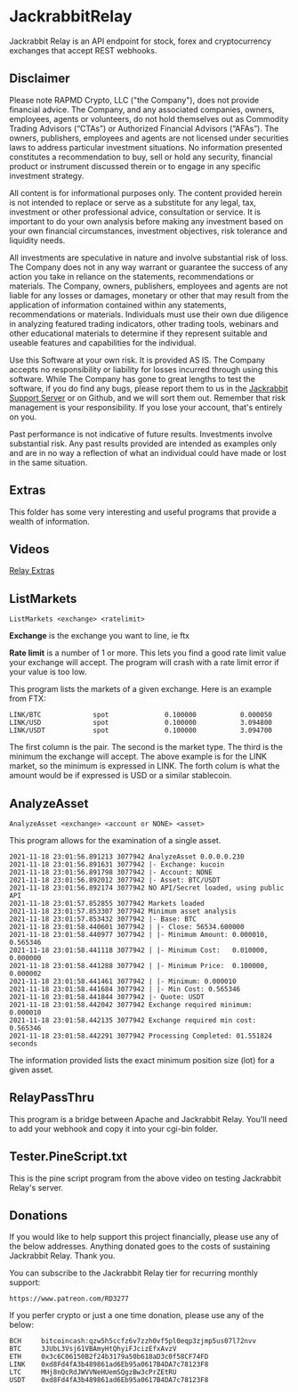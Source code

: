 # JackrabbitRelay

Jackrabbit Relay is an API endpoint for stock, forex and cryptocurrency
exchanges that accept REST webhooks.

## Disclaimer

Please note RAPMD Crypto, LLC ("the Company"), does not provide financial
advice. The Company, and any associated companies, owners, employees,
agents or volunteers, do not hold  themselves out as Commodity Trading
Advisors (“CTAs”) or Authorized Financial Advisors  (“AFAs”). The owners,
publishers, employees and agents are not licensed under securities laws 
to address particular investment situations. No information presented
constitutes a  recommendation to buy, sell or hold any security,
financial product or instrument discussed  therein or to engage in any
specific investment strategy.

All content is for informational purposes only. The content provided
herein is not intended to replace or serve as a substitute for any
legal, tax, investment or other professional advice,  consultation or
service. It is important to do your own analysis before making any
investment  based on your own financial circumstances, investment
objectives, risk tolerance and liquidity needs.

All investments are speculative in nature and involve substantial risk of
loss. The Company does not in any way warrant or guarantee the success of
any action you take in reliance on the  statements, recommendations or
materials. The Company, owners, publishers, employees and  agents are not
liable for any losses or damages, monetary or other that may result from
the  application of information contained within any statements,
recommendations or materials.  Individuals must use their own due
diligence in analyzing featured trading indicators, other trading  tools,
webinars and other educational materials to determine if they represent
suitable and  useable features and capabilities for the individual.

Use this Software at your own risk. It is provided AS IS. The Company
accepts no responsibility or liability for losses incurred through using
this software. While The Company has gone to great lengths to test the
software, if you do find any bugs, please report them to us in the
[Jackrabbit Support Server](https://discord.gg/g93TpbV) or on Github, and
we will sort them out. Remember that risk management is your
responsibility. If you lose your account, that's entirely on you.

Past performance is not indicative of future results. Investments involve
substantial risk. Any past  results provided are intended as examples
only and are in no way a reflection of what an individual  could have
made or lost in the same situation.

## Extras

This folder has some very interesting and useful programs that provide a
wealth of information.

## Videos

[Relay Extras](https://youtu.be/qXykEckzEgs)

## ListMarkets

    ListMarkets <exchange> <ratelimit>

**Exchange** is the exchange you want to line, ie ftx

**Rate limit** is a number of 1 or more. This lets you find a good rate limit value your exchange will accept. The program will crash with a rate limit error if your value is too low.

This program lists the markets of a given exchange. Here is an example from FTX:

    LINK/BTC             spot              0.100000           0.000050
    LINK/USD             spot              0.100000           3.094800
    LINK/USDT            spot              0.100000           3.094700

The first column is the pair. The second is the market type. The third is the minimum the exchange will accept. The above example is for the LINK market, so the minimum is expressed in LINK. The forth colum is what the amount would be if expressed is USD or a similar stablecoin.

## AnalyzeAsset

    AnalyzeAsset <exchange> <account or NONE> <asset>

This program allows for the examination of a single asset.

    2021-11-18 23:01:56.891213 3077942 AnalyzeAsset 0.0.0.0.230
    2021-11-18 23:01:56.891631 3077942 |- Exchange: kucoin
    2021-11-18 23:01:56.891798 3077942 |- Account: NONE
    2021-11-18 23:01:56.892012 3077942 |- Asset: BTC/USDT
    2021-11-18 23:01:56.892174 3077942 NO API/Secret loaded, using public API
    2021-11-18 23:01:57.852855 3077942 Markets loaded
    2021-11-18 23:01:57.853307 3077942 Minimum asset analysis
    2021-11-18 23:01:57.853432 3077942 |- Base: BTC
    2021-11-18 23:01:58.440601 3077942 | |- Close: 56534.600000
    2021-11-18 23:01:58.440977 3077942 | |- Minimum Amount: 0.000010, 0.565346
    2021-11-18 23:01:58.441118 3077942 | |- Minimum Cost:   0.010000, 0.000000
    2021-11-18 23:01:58.441288 3077942 | |- Minimum Price:  0.100000, 0.000002
    2021-11-18 23:01:58.441461 3077942 | |- Minimum: 0.000010
    2021-11-18 23:01:58.441684 3077942 | |- Min Cost: 0.565346
    2021-11-18 23:01:58.441844 3077942 |- Quote: USDT
    2021-11-18 23:01:58.442042 3077942 Exchange required minimum:  0.000010
    2021-11-18 23:01:58.442135 3077942 Exchange required min cost: 0.565346
    2021-11-18 23:01:58.442291 3077942 Processing Completed: 01.551824 seconds

The information provided lists the exact minimum position size (lot) for a given asset.

## RelayPassThru

This program is a bridge between Apache and Jackrabbit Relay. You'll need to add your webhook and copy it into your cgi-bin folder.

## Tester.PineScript.txt

This is the pine script program from the above video on testing Jackrabbit Relay's server.

## Donations

If you would like to help support this project financially, please use
any of the below addresses. Anything donated goes to the costs of
sustaining Jackrabbit Relay. Thank you.

You can subscribe to the Jackrabbit Relay tier for recurring monthly
support:

    https://www.patreon.com/RD3277

If you perfer crypto or just a one time donation, please use any of the
below:

    BCH     bitcoincash:qzw5h5ccfz6v7zzh0vf5pl0eqp3zjmp5us07l72nvv
    BTC     3JUbL3Vsj61VBAmyHtQhyiFJcizEfxAvzV
    ETH     0x3c6C06150B2f24b3179a50b618aD3c0f58CF74FD
    LINK    0xd8Fd4fA3b489861ad6Eb95a0617B4DA7c78123F8
    LTC     MHj8nQcRdJWVVNeHUemSQgzBw3cPrZEtRU
    USDT    0xd8Fd4fA3b489861ad6Eb95a0617B4DA7c78123F8
